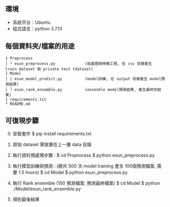 ## 環境
* 系統平台：Ubuntu
* 程式語言：python 3.7.13

## 每個資料夾/檔案的用途
```
├ Preprocess
│ └ esun_preprocess.py             (前處理與特徵工程, 在 csv 目錄產生 train dataset 與 private test tdataset)
├ Model
│ ├ esun_model_predict.py          (model訓練, 在 output 目錄產生 model預測結果)
│ └ esun_rank_ensemble.py          (ensenble model預測結果, 產生最終的結果)
├ requirements.txt
└ README.md
```

## 可復現步驟
0. 安裝套件
   $ pip install requirements.txt

1. 原始 dataset 需放置在上一層 data 目錄

2. 執行資料預處理步驟 :
  $ cd Proprocess
  $ python esun_preprocess.py

3. 執行模型訓練與預測 : (總共 500 次 model training 產生 100個預測檔案, 需要 1.5 hours)
  $ cd Model
  $ python esun_preprocess.py

4. 執行  Rank ensemble (100 預測檔案, 預測最終檔案)
  $ cd Model
  $ python ./Model/esun_rank_ensemble.py

5. 得到最後結果 

